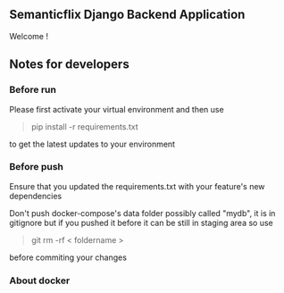 ## Semanticflix Django Backend Application 

Welcome !

## Notes for developers 

### Before run 
Please first activate your virtual environment and then use 

> pip install -r requirements.txt 

to get the latest updates to your environment 

### Before push 

Ensure that you updated the requirements.txt with your feature's new dependencies 

Don't push docker-compose's data folder possibly called "mydb", it is in gitignore but if you pushed it before it can be still in staging area so use  

> git rm -rf < foldername >

before commiting your changes 


### About docker 

